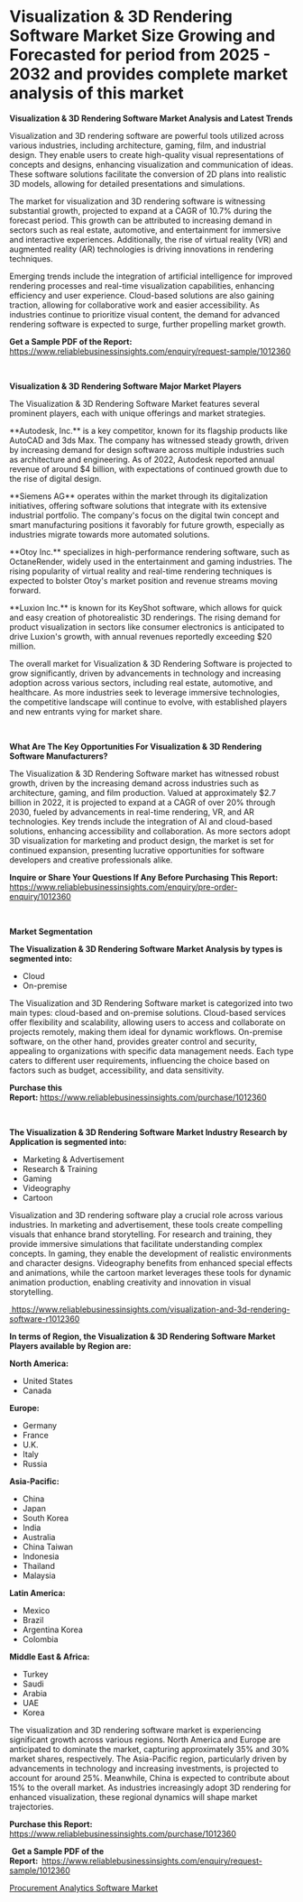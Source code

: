 <p><h1>Visualization & 3D Rendering Software Market Size Growing and Forecasted for period from 2025 - 2032 and provides complete market analysis of this market</h1></p><p><strong>Visualization & 3D Rendering Software Market Analysis and Latest Trends</strong></p>
<p><p>Visualization and 3D rendering software are powerful tools utilized across various industries, including architecture, gaming, film, and industrial design. They enable users to create high-quality visual representations of concepts and designs, enhancing visualization and communication of ideas. These software solutions facilitate the conversion of 2D plans into realistic 3D models, allowing for detailed presentations and simulations.</p><p>The market for visualization and 3D rendering software is witnessing substantial growth, projected to expand at a CAGR of 10.7% during the forecast period. This growth can be attributed to increasing demand in sectors such as real estate, automotive, and entertainment for immersive and interactive experiences. Additionally, the rise of virtual reality (VR) and augmented reality (AR) technologies is driving innovations in rendering techniques.</p><p>Emerging trends include the integration of artificial intelligence for improved rendering processes and real-time visualization capabilities, enhancing efficiency and user experience. Cloud-based solutions are also gaining traction, allowing for collaborative work and easier accessibility. As industries continue to prioritize visual content, the demand for advanced rendering software is expected to surge, further propelling market growth.</p></p>
<p><strong>Get a Sample PDF of the Report:&nbsp;</strong> <a href="https://www.reliablebusinessinsights.com/enquiry/request-sample/1012360?utm_campaign=3278&utm_medium=2&utm_source=Github&utm_content=ia&utm_term=06032025&utm_id=visualization-3d-rendering-software">https://www.reliablebusinessinsights.com/enquiry/request-sample/1012360</a></p>
<p>&nbsp;</p>
<p><strong>Visualization & 3D Rendering Software Major Market Players</strong></p>
<p><p>The Visualization & 3D Rendering Software Market features several prominent players, each with unique offerings and market strategies. </p><p>**Autodesk, Inc.** is a key competitor, known for its flagship products like AutoCAD and 3ds Max. The company has witnessed steady growth, driven by increasing demand for design software across multiple industries such as architecture and engineering. As of 2022, Autodesk reported annual revenue of around $4 billion, with expectations of continued growth due to the rise of digital design.</p><p>**Siemens AG** operates within the market through its digitalization initiatives, offering software solutions that integrate with its extensive industrial portfolio. The company's focus on the digital twin concept and smart manufacturing positions it favorably for future growth, especially as industries migrate towards more automated solutions.</p><p>**Otoy Inc.** specializes in high-performance rendering software, such as OctaneRender, widely used in the entertainment and gaming industries. The rising popularity of virtual reality and real-time rendering techniques is expected to bolster Otoy's market position and revenue streams moving forward.</p><p>**Luxion Inc.** is known for its KeyShot software, which allows for quick and easy creation of photorealistic 3D renderings. The rising demand for product visualization in sectors like consumer electronics is anticipated to drive Luxion's growth, with annual revenues reportedly exceeding $20 million.</p><p>The overall market for Visualization & 3D Rendering Software is projected to grow significantly, driven by advancements in technology and increasing adoption across various sectors, including real estate, automotive, and healthcare. As more industries seek to leverage immersive technologies, the competitive landscape will continue to evolve, with established players and new entrants vying for market share.</p></p>
<p>&nbsp;</p>
<p><strong>What Are The Key Opportunities For Visualization & 3D Rendering Software Manufacturers?</strong></p>
<p><p>The Visualization & 3D Rendering Software market has witnessed robust growth, driven by the increasing demand across industries such as architecture, gaming, and film production. Valued at approximately $2.7 billion in 2022, it is projected to expand at a CAGR of over 20% through 2030, fueled by advancements in real-time rendering, VR, and AR technologies. Key trends include the integration of AI and cloud-based solutions, enhancing accessibility and collaboration. As more sectors adopt 3D visualization for marketing and product design, the market is set for continued expansion, presenting lucrative opportunities for software developers and creative professionals alike.</p></p>
<p><strong>Inquire or Share Your Questions If Any Before Purchasing This Report:</strong> <a href="https://www.reliablebusinessinsights.com/enquiry/pre-order-enquiry/1012360?utm_campaign=3278&utm_medium=2&utm_source=Github&utm_content=ia&utm_term=06032025&utm_id=visualization-3d-rendering-software">https://www.reliablebusinessinsights.com/enquiry/pre-order-enquiry/1012360</a></p>
<p>&nbsp;</p>
<p><strong>Market Segmentation</strong></p>
<p><strong>The Visualization & 3D Rendering Software Market Analysis by types is segmented into:</strong></p>
<p><ul><li>Cloud</li><li>On-premise</li></ul></p>
<p><p>The Visualization and 3D Rendering Software market is categorized into two main types: cloud-based and on-premise solutions. Cloud-based services offer flexibility and scalability, allowing users to access and collaborate on projects remotely, making them ideal for dynamic workflows. On-premise software, on the other hand, provides greater control and security, appealing to organizations with specific data management needs. Each type caters to different user requirements, influencing the choice based on factors such as budget, accessibility, and data sensitivity.</p></p>
<p><strong>Purchase this Report:&nbsp;</strong><a href="https://www.reliablebusinessinsights.com/purchase/1012360?utm_campaign=3278&utm_medium=2&utm_source=Github&utm_content=ia&utm_term=06032025&utm_id=visualization-3d-rendering-software">https://www.reliablebusinessinsights.com/purchase/1012360</a></p>
<p>&nbsp;</p>
<p><strong>The Visualization & 3D Rendering Software Market Industry Research by Application is segmented into:</strong></p>
<p><ul><li>Marketing & Advertisement</li><li>Research & Training</li><li>Gaming</li><li>Videography</li><li>Cartoon</li></ul></p>
<p><p>Visualization and 3D rendering software play a crucial role across various industries. In marketing and advertisement, these tools create compelling visuals that enhance brand storytelling. For research and training, they provide immersive simulations that facilitate understanding complex concepts. In gaming, they enable the development of realistic environments and character designs. Videography benefits from enhanced special effects and animations, while the cartoon market leverages these tools for dynamic animation production, enabling creativity and innovation in visual storytelling.</p></p>
<p><a href="https://www.reliablebusinessinsights.com/visualization-and-3d-rendering-software-r1012360?utm_campaign=3278&utm_medium=2&utm_source=Github&utm_content=ia&utm_term=06032025&utm_id=visualization-3d-rendering-software">&nbsp;https://www.reliablebusinessinsights.com/visualization-and-3d-rendering-software-r1012360</a></p>
<p><strong>In terms of Region, the Visualization & 3D Rendering Software Market Players available by Region are:</strong></p>
<p>
    <p> <strong> North America: </strong>
        <ul>
            <li>United States</li>
            <li>Canada</li>
        </ul>
        </p> 
    <p> <strong> Europe: </strong>
        <ul>
            <li>Germany</li>
            <li>France</li>
            <li>U.K.</li>
            <li>Italy</li>
            <li>Russia</li>
        </ul>
        </p> 
    <p> <strong> Asia-Pacific: </strong>
        <ul>
            <li>China</li>
            <li>Japan</li>
            <li>South Korea</li>
            <li>India</li>
            <li>Australia</li>
            <li>China Taiwan</li>
            <li>Indonesia</li>
            <li>Thailand</li>
            <li>Malaysia</li>
        </ul>
        </p> 
    <p> <strong> Latin America: </strong>
        <ul>
            <li>Mexico</li>
            <li>Brazil</li>
            <li>Argentina Korea</li>
            <li>Colombia</li>
        </ul>
        </p> 
    <p> <strong> Middle East & Africa: </strong>
        <ul>
            <li>Turkey</li>
            <li>Saudi</li>
            <li>Arabia</li>
            <li>UAE</li>
            <li>Korea</li>
        </ul>
    </p>
    </p>
<p><p>The visualization and 3D rendering software market is experiencing significant growth across various regions. North America and Europe are anticipated to dominate the market, capturing approximately 35% and 30% market shares, respectively. The Asia-Pacific region, particularly driven by advancements in technology and increasing investments, is projected to account for around 25%. Meanwhile, China is expected to contribute about 15% to the overall market. As industries increasingly adopt 3D rendering for enhanced visualization, these regional dynamics will shape market trajectories.</p></p>
<p><strong>Purchase this Report: </strong><a href="https://www.reliablebusinessinsights.com/purchase/1012360?utm_campaign=3278&utm_medium=2&utm_source=Github&utm_content=ia&utm_term=06032025&utm_id=visualization-3d-rendering-software">https://www.reliablebusinessinsights.com/purchase/1012360</a></p>
<p>&nbsp;<strong>Get a Sample PDF of the Report:&nbsp;&nbsp;</strong><a href="https://www.reliablebusinessinsights.com/enquiry/request-sample/1012360?utm_campaign=3278&utm_medium=2&utm_source=Github&utm_content=ia&utm_term=06032025&utm_id=visualization-3d-rendering-software">https://www.reliablebusinessinsights.com/enquiry/request-sample/1012360</a></p>
<p><strong></strong></p>
<p><p><a href="https://github.com/lizonbochil23/Market-Research-Report-List-1/blob/main/procurement-analytics-software-market.md?utm_campaign=3278&utm_medium=2&utm_source=Github&utm_content=ia&utm_term=06032025&utm_id=visualization-3d-rendering-software">Procurement Analytics Software Market</a></p></p>